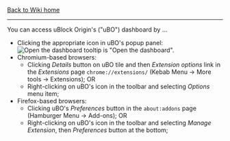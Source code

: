 [Back to Wiki home](./)

***

You can access uBlock Origin's ("uBO") dashboard by ...
- Clicking the appropriate icon in uBO's popup panel: <img src="https://user-images.githubusercontent.com/886325/49340318-7d932280-f63e-11e8-9db9-96aa84d00f3b.png" alt="Open the dashboard"> tooltip is "Open the dashboard".
- Chromium-based browsers:
    - Clicking _Details_ button on uBO tile and then _Extension options_ link in the _Extensions_ page `chrome://extensions/` (Kebab Menu -> More tools -> Extensions); OR
    - Right-clicking on uBO's icon in the toolbar and selecting _Options_ menu item;
- Firefox-based browsers:
    - Clicking uBO's _Preferences_ button in the `about:addons` page (Hamburger Menu -> Add-ons); OR
    - Right-clicking on uBO's icon in the toolbar and selecting _Manage Extension_, then _Preferences_ button at the bottom;
